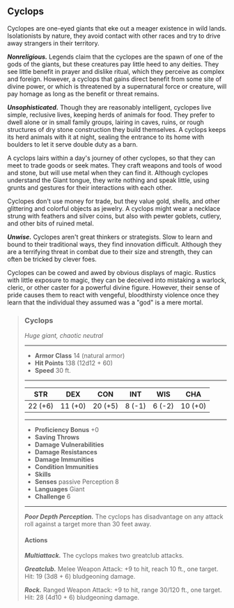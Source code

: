 ## Cyclops
Cyclopes are one-eyed giants that eke out a meager existence in wild lands. Isolationists by nature, they avoid contact with other races and try to drive away strangers in their territory.

***Nonreligious.*** Legends claim that the cyclopes are the spawn of one of the gods of the giants, but these creatures pay little heed to any deities. They see little benefit in prayer and dislike ritual, which they perceive as complex and foreign. However, a cyclops that gains direct benefit from some site of divine power, or which is threatened by a supernatural force or creature, will pay homage as long as the benefit or threat remains.

***Unsophisticated.*** Though they are reasonably intelligent, cyclopes live simple, reclusive lives, keeping herds of animals for food. They prefer to dwell alone or in small family groups, lairing in caves, ruins, or rough structures of dry stone construction they build themselves. A cyclops keeps its herd animals with it at night, sealing the entrance to its home with boulders to let it serve double duty as a barn.

A cyclops lairs within a day's journey of other cyclopes, so that they can meet to trade goods or seek mates. They craft weapons and tools of wood and stone, but will use metal when they can find it. Although cyclopes understand the Giant tongue, they write nothing and speak little, using grunts and gestures for their interactions with each other.

Cyclopes don't use money for trade, but they value gold, shells, and other glittering and colorful objects as jewelry. A cyclops might wear a necklace strung with feathers and silver coins, but also with pewter goblets, cutlery, and other bits of ruined metal.

***Unwise.*** Cyclopes aren't great thinkers or strategists. Slow to learn and bound to their traditional ways, they find innovation difficult. Although they are a terrifying threat in combat due to their size and strength, they can often be tricked by clever foes.

Cyclopes can be cowed and awed by obvious displays of magic. Rustics with little exposure to magic, they can be deceived into mistaking a warlock, cleric, or other caster for a powerful divine figure. However, their sense of pride causes them to react with vengeful, bloodthirsty violence once they learn that the individual they assumed was a "god" is a mere mortal.

>### Cyclops
>*Huge giant, chaotic neutral*
>___
>- **Armor Class** 14 (natural armor)
>- **Hit Points** 138 (12d12 + 60)
>- **Speed** 30 ft.
>___
>|**STR**|**DEX**|**CON**|**INT**|**WIS**|**CHA**|
>|:---:|:---:|:---:|:---:|:---:|:---:|
>|22 (+6)|11 (+0)|20 (+5)|8 (-1)|6 (-2)|10 (+0)|
>
>___
>- **Proficiency Bonus** +0
>- **Saving Throws** 
>- **Damage Vulnerabilities** 
>- **Damage Resistances** 
>- **Damage Immunities** 
>- **Condition Immunities** 
>- **Skills** 
>- **Senses** passive Perception 8
>- **Languages** Giant
>- **Challenge** 6
>___
>***Poor Depth Perception.*** The cyclops has disadvantage on any attack roll against a target more than 30 feet away.
>
>#### Actions
>***Multiattack.*** The cyclops makes two greatclub attacks.
>
>***Greatclub.*** Melee Weapon Attack: +9 to hit, reach 10 ft., one target. Hit: 19 (3d8 + 6) bludgeoning damage.
>
>***Rock.*** Ranged Weapon Attack: +9 to hit, range 30/120 ft., one target. Hit: 28 (4d10 + 6) bludgeoning damage.
>
